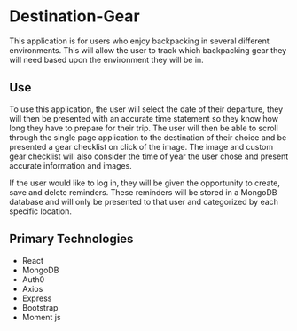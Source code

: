 # Destination-Gear

This application is for users who enjoy backpacking in several different environments. This will allow the user to track which backpacking gear they will need based upon the environment they will be in.

## Use

To use this application, the user will select the date of their departure, they will then be presented with an accurate time statement so they know how long they have to prepare for their trip. The user will then be able to scroll through the single page application to the destination of their choice and be presented a gear checklist on click of the image. The image and custom gear checklist will also consider the time of year the user chose and present accurate information and images.

If the user would like to log in, they will be given the opportunity to create, save and delete reminders. These reminders will be stored in a MongoDB database and will only be presented to that user and categorized by each specific location.

## Primary Technologies

* React
* MongoDB
* Auth0
* Axios
* Express
* Bootstrap
* Moment js
